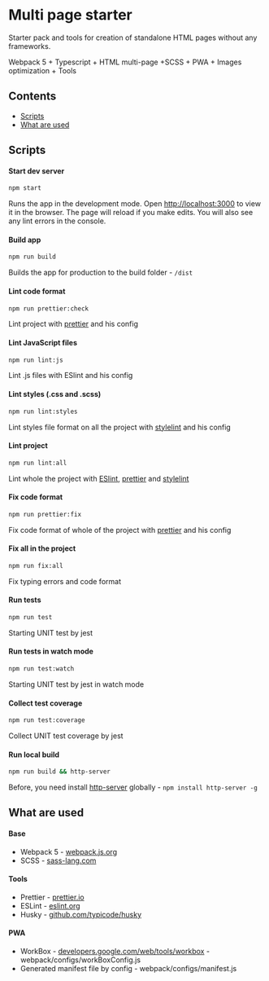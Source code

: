 # Multi page starter
Starter pack and tools for creation of standalone HTML pages without any frameworks.

Webpack 5 + Typescript + HTML multi-page +SCSS + PWA + Images optimization + Tools

## Contents

- [Scripts](#scripts)
- [What are used](#what-are-used)

## Scripts

#### Start dev server

```sh
npm start
```
Runs the app in the development mode. Open [http://localhost:3000](http://localhost:3000) to view it in the browser. The page will reload if you make edits. You will also see any lint errors in the console.

#### Build app

```sh
npm run build
```
Builds the app for production to the build folder - `/dist`

#### Lint code format

```sh
npm run prettier:check
```
Lint project with [prettier](https://prettier.io/) and his config

#### Lint JavaScript files

```sh
npm run lint:js
```
Lint .js files with ESlint and his config

#### Lint styles (.css and .scss)

```sh
npm run lint:styles
```
Lint styles file format on all the project with [stylelint](https://github.com/stylelint/stylelint) and his config

#### Lint project

```sh
npm run lint:all
```
Lint whole the project with [ESlint](https://eslint.org/), [prettier](https://prettier.io/) and [stylelint](https://github.com/stylelint/stylelint)


#### Fix code format

```sh
npm run prettier:fix
```
Fix code format of whole of the project with [prettier](https://prettier.io/) and his config

#### Fix all in the project

```sh
npm run fix:all
```
Fix typing errors and code format


#### Run tests

```sh
npm run test
```
Starting UNIT test by jest

#### Run tests in watch mode

```sh
npm run test:watch
```
Starting UNIT test by jest in watch mode

#### Collect test coverage

```sh
npm run test:coverage
```
Collect UNIT test coverage by jest

#### Run local build

```sh
npm run build && http-server
```
Before, you need install [http-server](https://github.com/http-party/http-server) globally - `npm install http-server -g`

## What are used

#### Base
- Webpack 5 - [webpack.js.org](https://webpack.js.org/)
- SCSS  - [sass-lang.com](https://sass-lang.com/)

#### Tools
- Prettier - [prettier.io](https://prettier.io/)
- ESLint - [eslint.org](https://eslint.org/)
- Husky - [github.com/typicode/husky](https://github.com/typicode/husky)

#### PWA
- WorkBox - [developers.google.com/web/tools/workbox](https://developers.google.com/web/tools/workbox) - webpack/configs/workBoxConfig.js
- Generated manifest file by config - webpack/configs/manifest.js
